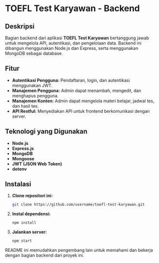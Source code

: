# TOEFL Test Karyawan - Backend

## Deskripsi

Bagian backend dari aplikasi **TOEFL Test Karyawan** bertanggung jawab untuk mengelola API, autentikasi, dan pengelolaan data. Backend ini dibangun menggunakan Node.js dan Express, serta menggunakan MongoDB sebagai database.

## Fitur

- **Autentikasi Pengguna:** Pendaftaran, login, dan autentikasi menggunakan JWT.
- **Manajemen Pengguna:** Admin dapat menambah, mengedit, dan menghapus pengguna.
- **Manajemen Konten:** Admin dapat mengelola materi belajar, jadwal tes, dan hasil tes.
- **API Restful:** Menyediakan API untuk frontend berkomunikasi dengan server.

## Teknologi yang Digunakan

- **Node.js**
- **Express.js**
- **MongoDB**
- **Mongoose**
- **JWT (JSON Web Token)**
- **dotenv**

## Instalasi

1. **Clone repositori ini:**

   ```bash
   git clone https://github.com/username/toefl-test-karyawan.git

2. **Instal dependensi:**

   ```bash
   npm install

3. **Jalankan server:**

   ```bash
   npm start

README ini memudahkan pengembang lain untuk memahami dan bekerja dengan bagian backend dari proyek ini.
